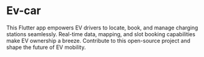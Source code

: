 # Ev-car
This Flutter app empowers EV drivers to locate, book, and manage charging stations seamlessly. Real-time data, mapping, and slot booking capabilities make EV ownership a breeze. Contribute to this open-source project and shape the future of EV mobility.
